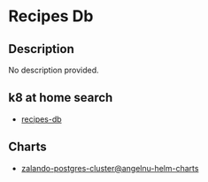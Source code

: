 # Recipes Db

## Description

No description provided.

## k8 at home search

- [recipes-db](https://nanne.dev/k8s-at-home-search/#/recipes-db)

## Charts

- [zalando-postgres-cluster@angelnu-helm-charts](https://angelnu.github.io/helm-charts/)
